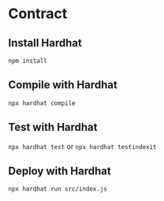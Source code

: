 # Contract

## Install Hardhat
`npm install`

## Compile with Hardhat
`npx hardhat compile`

## Test with Hardhat
`npx hardhat test` or `npx hardhat testindexit`

## Deploy with Hardhat
`npx hardhat run src/index.js`
